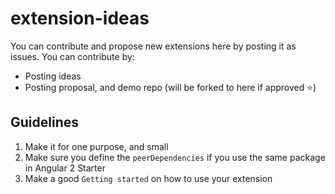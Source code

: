 # extension-ideas
You can contribute and propose new extensions here by posting it as issues.
You can contribute by:
- Posting ideas
- Posting proposal, and demo repo (will be forked to here if approved :star:)

## Guidelines
1. Make it for one purpose, and small
2. Make sure you define the `peerDependencies` if you use the same package in Angular 2 Starter
3. Make a good `Getting started` on how to use your extension
